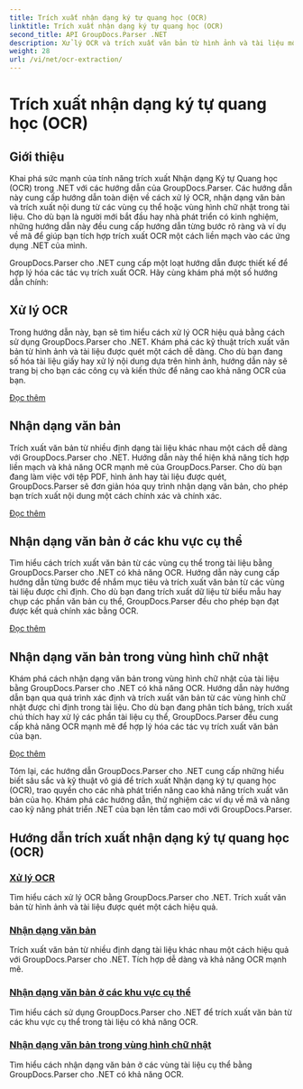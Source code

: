 ```yaml
---
title: Trích xuất nhận dạng ký tự quang học (OCR)
linktitle: Trích xuất nhận dạng ký tự quang học (OCR)
second_title: API GroupDocs.Parser .NET
description: Xử lý OCR và trích xuất văn bản từ hình ảnh và tài liệu một cách hiệu quả bằng GroupDocs.Parser cho .NET. Hãy nâng cao khả năng OCR của bạn ngay hôm nay!
weight: 28
url: /vi/net/ocr-extraction/
---
```


# Trích xuất nhận dạng ký tự quang học (OCR)


## Giới thiệu

Khai phá sức mạnh của tính năng trích xuất Nhận dạng Ký tự Quang học (OCR) trong .NET với các hướng dẫn của GroupDocs.Parser. Các hướng dẫn này cung cấp hướng dẫn toàn diện về cách xử lý OCR, nhận dạng văn bản và trích xuất nội dung từ các vùng cụ thể hoặc vùng hình chữ nhật trong tài liệu. Cho dù bạn là người mới bắt đầu hay nhà phát triển có kinh nghiệm, những hướng dẫn này đều cung cấp hướng dẫn từng bước rõ ràng và ví dụ về mã để giúp bạn tích hợp trích xuất OCR một cách liền mạch vào các ứng dụng .NET của mình.

GroupDocs.Parser cho .NET cung cấp một loạt hướng dẫn được thiết kế để hợp lý hóa các tác vụ trích xuất OCR. Hãy cùng khám phá một số hướng dẫn chính:

## Xử lý OCR
Trong hướng dẫn này, bạn sẽ tìm hiểu cách xử lý OCR hiệu quả bằng cách sử dụng GroupDocs.Parser cho .NET. Khám phá các kỹ thuật trích xuất văn bản từ hình ảnh và tài liệu được quét một cách dễ dàng. Cho dù bạn đang số hóa tài liệu giấy hay xử lý nội dung dựa trên hình ảnh, hướng dẫn này sẽ trang bị cho bạn các công cụ và kiến thức để nâng cao khả năng OCR của bạn.

[Đọc thêm](./handling-ocr/)

## Nhận dạng văn bản
Trích xuất văn bản từ nhiều định dạng tài liệu khác nhau một cách dễ dàng với GroupDocs.Parser cho .NET. Hướng dẫn này thể hiện khả năng tích hợp liền mạch và khả năng OCR mạnh mẽ của GroupDocs.Parser. Cho dù bạn đang làm việc với tệp PDF, hình ảnh hay tài liệu được quét, GroupDocs.Parser sẽ đơn giản hóa quy trình nhận dạng văn bản, cho phép bạn trích xuất nội dung một cách chính xác và chính xác.

[Đọc thêm](./recognizing-text/)

## Nhận dạng văn bản ở các khu vực cụ thể
Tìm hiểu cách trích xuất văn bản từ các vùng cụ thể trong tài liệu bằng GroupDocs.Parser cho .NET có khả năng OCR. Hướng dẫn này cung cấp hướng dẫn từng bước để nhắm mục tiêu và trích xuất văn bản từ các vùng tài liệu được chỉ định. Cho dù bạn đang trích xuất dữ liệu từ biểu mẫu hay chụp các phần văn bản cụ thể, GroupDocs.Parser đều cho phép bạn đạt được kết quả chính xác bằng OCR.

[Đọc thêm](./recognizing-text-in-specific-areas/)

## Nhận dạng văn bản trong vùng hình chữ nhật
Khám phá cách nhận dạng văn bản trong vùng hình chữ nhật của tài liệu bằng GroupDocs.Parser cho .NET có khả năng OCR. Hướng dẫn này hướng dẫn bạn qua quá trình xác định và trích xuất văn bản từ các vùng hình chữ nhật được chỉ định trong tài liệu. Cho dù bạn đang phân tích bảng, trích xuất chú thích hay xử lý các phần tài liệu cụ thể, GroupDocs.Parser đều cung cấp khả năng OCR mạnh mẽ để hợp lý hóa các tác vụ trích xuất văn bản của bạn.

[Đọc thêm](./recognizing-text-in-rectangular-regions/)

Tóm lại, các hướng dẫn GroupDocs.Parser cho .NET cung cấp những hiểu biết sâu sắc và kỹ thuật vô giá để trích xuất Nhận dạng ký tự quang học (OCR), trao quyền cho các nhà phát triển nâng cao khả năng trích xuất văn bản của họ. Khám phá các hướng dẫn, thử nghiệm các ví dụ về mã và nâng cao kỹ năng phát triển .NET của bạn lên tầm cao mới với GroupDocs.Parser.
## Hướng dẫn trích xuất nhận dạng ký tự quang học (OCR)
### [Xử lý OCR](./handling-ocr/)
Tìm hiểu cách xử lý OCR bằng GroupDocs.Parser cho .NET. Trích xuất văn bản từ hình ảnh và tài liệu được quét một cách hiệu quả.
### [Nhận dạng văn bản](./recognizing-text/)
Trích xuất văn bản từ nhiều định dạng tài liệu khác nhau một cách hiệu quả với GroupDocs.Parser cho .NET. Tích hợp dễ dàng và khả năng OCR mạnh mẽ.
### [Nhận dạng văn bản ở các khu vực cụ thể](./recognizing-text-in-specific-areas/)
Tìm hiểu cách sử dụng GroupDocs.Parser cho .NET để trích xuất văn bản từ các khu vực cụ thể trong tài liệu có khả năng OCR.
### [Nhận dạng văn bản trong vùng hình chữ nhật](./recognizing-text-in-rectangular-regions/)
Tìm hiểu cách nhận dạng văn bản ở các vùng tài liệu cụ thể bằng GroupDocs.Parser cho .NET có khả năng OCR.